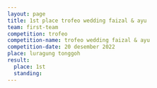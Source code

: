 ```yaml
---
layout: page
title: 1st place trofeo wedding faizal & ayu
team: first-team
competition: trofeo
competition-name: trofeo wedding faizal & ayu
competition-date: 20 desember 2022
place: luragung tonggoh
result:
  place: 1st
  standing:
---
```

